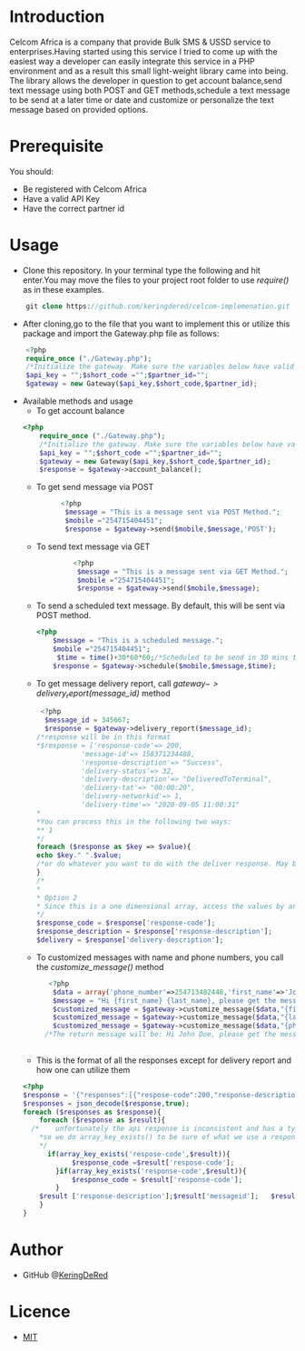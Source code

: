 # Introduction
Celcom Africa is a company that provide Bulk SMS & USSD service to enterprises.Having started using this service I tried to come up with the easiest way a developer can easily integrate this service in a PHP environment and as a result this small light-weight library came into being. The library allows the developer in question to get account balance,send text message using both POST and GET methods,schedule a text message to be send at a later time or date and customize or personalize the text message based on provided options.
# Prerequisite
You should:
* Be registered with Celcom Africa
* Have a valid API Key 
* Have the correct partner id
# Usage
* Clone this repository. In your terminal type the following and hit enter.You may move the files to your project root folder to use _require()_ as in these examples.
```php
    git clone https://github.com/keringdered/celcom-implemenation.git
``` 
* After cloning,go to the file that you want to implement this or utilize this package and import the Gateway.php file as follows:
```php
    <?php
    require_once ("./Gateway.php");
    /*Initialize the gateway. Make sure the variables below have valid values*/
    $api_key = "";$short_code ="";$partner_id="";
    $gateway = new Gateway($api_key,$short_code,$partner_id);
```
* Available methods and usage
    * To get account balance
    ```php
    <?php
        require_once ("./Gateway.php");
        /*Initialize the gateway. Make sure the variables below have valid values*/
        $api_key = "";$short_code ="";$partner_id="";
        $gateway = new Gateway($api_key,$short_code,$partner_id);
        $response = $gateway->account_balance();
    ```
    * To get send message via POST
      ```php
            <?php
             $message = "This is a message sent via POST Method.";
             $mobile ="254715404451";
             $response = $gateway->send($mobile,$message,'POST');
      ```
     * To send text message via GET
        ```php
                 <?php
                  $message = "This is a message sent via GET Method.";
                  $mobile ="254715404451";
                  $response = $gateway->send($mobile,$message);
        ```
    * To send a scheduled text message. By default, this will be sent via POST method. 
            
         ```php
        <?php
             $message = "This is a scheduled message.";
             $mobile ="254715404451";
              $time = time()+30*60*60;/*Scheduled to be send in 30 mins time*/
             $response = $gateway->schedule($mobile,$message,$time);
         ```
    * To get message delivery report, call _$gateway->delivery_report($message_id)_ method
        ```php
         <?php
          $message_id = 345667;
          $response = $gateway->delivery_report($message_id);
      /*response will be in this format
      *$response = ['response-code'=> 200,
                   'message-id'=> 158371234488,
                   'response-description'=> "Success",
                   'delivery-status'=> 32,
                   'delivery-description'=> "DeliveredToTerminal",
                   'delivery-tat'=> "00:00:20",
                   'delivery-networkid'=> 1,
                   'delivery-time'=> "2020-09-05 11:00:31"
      *
      *You can process this in the following two ways:
      ** 1
      */
      foreach ($response as $key => $value){
        echo $key." ".$value;
      /*or do whatever you want to do with the deliver response. May be mark your local DB messages as delivered */
      }
      /*
      *
      * Option 2
      * Since this is a one dimensional array, access the values by array keys
      */
      $response_code = $response['response-code'];
      $response_description = $response['response-description'];
      $delivery = $response['delivery-description'];
        ``` 
    * To customized messages with name and phone numbers, you call the _customize_message()_ method
      ```php
         <?php
          $data = array('phone_number'=>254713482448,'first_name'=>'John', 'last_name'=>"Doe");
          $message = "Hi {first_name} {last_name}, please get the message sent to {phone_number}" ;
          $customized_message = $gateway->customize_message($data,"{first_name}",$message);
          $customized_message = $gateway->customize_message($data,"{last_name}",$customized_message);
          $customized_message = $gateway->customize_message($data,"{phone_number}",$customized_message);
        /*The return message will be: Hi John Doe, please get the message sent to 254713482448*/ 
    
      ```
    * This is the format of all the responses except for delivery report and how one can utilize them
    ```php
    <?php
  $response = '{"responses":[{"respose-code":200,"response-description":"Success","mobile":254713482448,"messageid":8290842,"networkid":"1"},{"respose-code":200,"response-description":"Success","mobile":254713482448,"messageid":8290843,"networkid":"1"}]}';
    $responses = json_decode($response,true);
    foreach ($responses as $response){
        foreach ($response as $result){
      /*    unfortunately the api response is inconsistent and has a typo in other 'response-code' key. 
        *so we do array_key_exists() to be sure of what we use a response code
        */
          if(array_key_exists('respose-code',$result)){
                $response_code =$result['respose-code'];
            }if(array_key_exists('response-code',$result)){
                $response_code = $result['response-code'];
            }
        $result ['response-description'];$result['messageid'];   $result['mobile'];$result['networkid'];
        }
  }
  ```
    
        
# Author
* GitHub @[KeringDeRed](https://github.com/keringdered)
# Licence
* [MIT](https://opensource.org/licenses/MIT)

